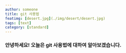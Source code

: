 ```yaml
---
author: someone
title: git 사용법
featimg: [desert.jpg](./img/desert/desert.jpg)
tags: [text]
category: [standard]
---
```

### 안녕하세요! 오늘은 git 사용법에 대하여 알아보겠습니다.